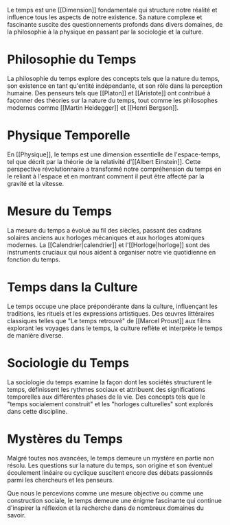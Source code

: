 Le temps est une [[Dimension]] fondamentale qui structure notre réalité et influence tous les aspects de notre existence. Sa nature complexe et fascinante suscite des questionnements profonds dans divers domaines, de la philosophie à la physique en passant par la sociologie et la culture.

# Philosophie du Temps

La philosophie du temps explore des concepts tels que la nature du temps, son existence en tant qu'entité indépendante, et son rôle dans la perception humaine. Des penseurs tels que [[Platon]] et [[Aristote]] ont contribué à façonner des théories sur la nature du temps, tout comme les philosophes modernes comme [[Martin Heidegger]] et [[Henri Bergson]].

# Physique Temporelle

En [[Physique]], le temps est une dimension essentielle de l'espace-temps, tel que décrit par la théorie de la relativité d'[[Albert Einstein]]. Cette perspective révolutionnaire a transformé notre compréhension du temps en le reliant à l'espace et en montrant comment il peut être affecté par la gravité et la vitesse.

# Mesure du Temps

La mesure du temps a évolué au fil des siècles, passant des cadrans solaires anciens aux horloges mécaniques et aux horloges atomiques modernes. La [[Calendrier|calendrier]] et l'[[Horloge|horloge]] sont des instruments cruciaux qui nous aident à organiser notre vie quotidienne en fonction du temps.

# Temps dans la Culture

Le temps occupe une place prépondérante dans la culture, influençant les traditions, les rituels et les expressions artistiques. Des œuvres littéraires classiques telles que "Le temps retrouvé" de [[Marcel Proust]] aux films explorant les voyages dans le temps, la culture reflète et interprète le temps de manière diverse.

# Sociologie du Temps

La sociologie du temps examine la façon dont les sociétés structurent le temps, définissent les rythmes sociaux et attribuent des significations temporelles aux différentes phases de la vie. Des concepts tels que le "temps socialement construit" et les "horloges culturelles" sont explorés dans cette discipline.

# Mystères du Temps

Malgré toutes nos avancées, le temps demeure un mystère en partie non résolu. Les questions sur la nature du temps, son origine et son éventuel écoulement linéaire ou cyclique suscitent encore des débats passionnés parmi les chercheurs et les penseurs.

Que nous le percevions comme une mesure objective ou comme une construction sociale, le temps demeure une énigme fascinante qui continue d'inspirer la réflexion et la recherche dans de nombreux domaines du savoir.
